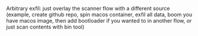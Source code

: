 Arbitrary exfil: just overlay the scanner flow with a different source (example, create github repo, spin macos container, exfil all data, boom you have macos image, then add bootloader if you wanted to in another flow, or just scan contents with bin tool)